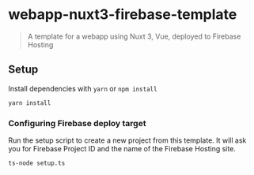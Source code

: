 # webapp-nuxt3-firebase-template

> A template for a webapp using Nuxt 3, Vue, deployed to Firebase Hosting

## Setup

Install dependencies with
`yarn` or `npm install`

``` bash
yarn install
```

### Configuring Firebase deploy target

Run the setup script to create a new project from this template. It will ask you for Firebase Project ID and the name of
the Firebase Hosting site.

``` bash
ts-node setup.ts
```
